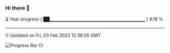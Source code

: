 ### Hi there 👋

⏳ Year progress { ██▁▁▁▁▁▁▁▁▁▁▁▁▁▁▁▁▁▁▁▁▁▁▁▁▁▁▁▁ } 9.18 %

---

⏰ Updated on Fri, 03 Feb 2023 12:36:05 GMT

![Progress Bar CI](https://github.com/ZhaoGui/ZhaoGui/workflows/Progress%20Bar%20CI/badge.svg)
